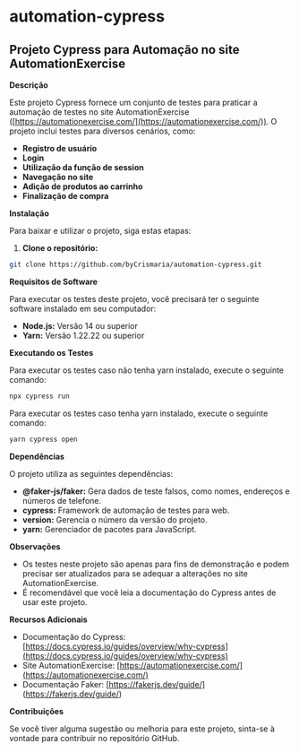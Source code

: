 # automation-cypress

## Projeto Cypress para Automação no site AutomationExercise

**Descrição**

Este projeto Cypress fornece um conjunto de testes para praticar a automação de testes no site AutomationExercise ([https://automationexercise.com/](https://automationexercise.com/)). O projeto inclui testes para diversos cenários, como:

* **Registro de usuário**
* **Login**
* **Utilização da função de session**
* **Navegação no site**
* **Adição de produtos ao carrinho**
* **Finalização de compra**

**Instalação**

Para baixar e utilizar o projeto, siga estas etapas:

1. **Clone o repositório:**

```bash
git clone https://github.com/byCrismaria/automation-cypress.git
```

**Requisitos de Software**

Para executar os testes deste projeto, você precisará ter o seguinte software instalado em seu computador:

* **Node.js:** Versão 14 ou superior
* **Yarn:** Versão 1.22.22 ou superior

**Executando os Testes**

Para executar os testes caso não tenha yarn instalado, execute o seguinte comando:

```bash
npx cypress run
```
Para executar os testes caso tenha yarn instalado, execute o seguinte comando:

```bash
yarn cypress open
```

**Dependências**

O projeto utiliza as seguintes dependências:

* **@faker-js/faker:** Gera dados de teste falsos, como nomes, endereços e números de telefone.
* **cypress:** Framework de automação de testes para web.
* **version:** Gerencia o número da versão do projeto.
* **yarn:** Gerenciador de pacotes para JavaScript.

**Observações**

* Os testes neste projeto são apenas para fins de demonstração e podem precisar ser atualizados para se adequar a alterações no site AutomationExercise.
* É recomendável que você leia a documentação do Cypress antes de usar este projeto.

**Recursos Adicionais**

* Documentação do Cypress: [https://docs.cypress.io/guides/overview/why-cypress](https://docs.cypress.io/guides/overview/why-cypress)
* Site AutomationExercise: [https://automationexercise.com/](https://automationexercise.com/)
* Documentação Faker: [https://fakerjs.dev/guide/] (https://fakerjs.dev/guide/)

**Contribuições**

Se você tiver alguma sugestão ou melhoria para este projeto, sinta-se à vontade para contribuir no repositório GitHub.
